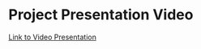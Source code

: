 # Project Presentation Video

[Link to Video Presentation](https://www.loom.com/share/96667a418b1c49ed8c6a0205b48c06db?sid=c7c7262e-ce5b-4423-95b8-98cb30611c02)


